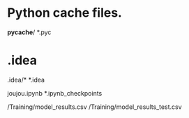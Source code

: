 


#  Python cache files.
__pycache__/
*.pyc

#   .idea
.idea/*
*.idea

joujou.ipynb
*.ipynb_checkpoints


/Training/model_results.csv
/Training/model_results_test.csv